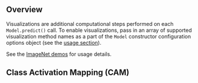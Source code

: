 ## Overview

Visualizations are additional computational steps performed on each `Model.predict()` call. To enable visualizations, pass in an array of supported visualization method names as a part of the `Model` constructor configuration options object (see the [usage section](https://transcranial.github.io/keras-js-docs/usage)).

See the [ImageNet demos](https://github.com/transcranial/keras-js/blob/master/demos/src/components/common/Imagenet.vue) for usage details.

## Class Activation Mapping (CAM)
